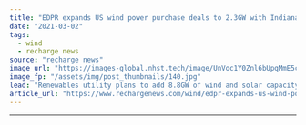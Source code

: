 ```yaml
---
title: "EDPR expands US wind power purchase deals to 2.3GW with Indiana project"
date: "2021-03-02"
tags: 
  - wind
  - recharge news
source: "recharge news"
image_url: "https://images-global.nhst.tech/image/UnVoc1Y0Znl6bUpqMmE5cDdDdnNPZldoOFdzenhRRzNDR1F6YzVCS1Vpaz0=/nhst/binary/144e5339a9064095d6f9494f0b1c4d8d"
image_fp: "/assets/img/post_thumbnails/140.jpg"
lead: "Renewables utility plans to add 8.8GW of wind and solar capacity in North America through 2025"
article_url: "https://www.rechargenews.com/wind/edpr-expands-us-wind-power-purchase-deals-to-2-3gw-with-indiana-project/2-1-972598"
---
```


---
